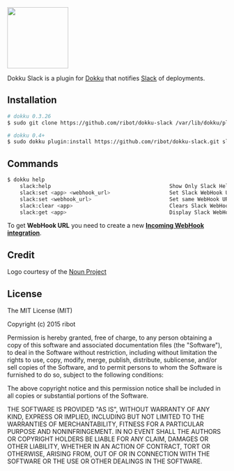 <img src="https://cdn.rawgit.com/crisward/dokku-slack/master/dokku-slack.svg" height="140"/>

Dokku Slack is a plugin for [Dokku](https://github.com/progrium/dokku) that notifies [Slack](http://www.slack.com) of deployments.

## Installation

```sh
# dokku 0.3.26
$ sudo git clone https://github.com/ribot/dokku-slack /var/lib/dokku/plugins/slack

# dokku 0.4+
$ sudo dokku plugin:install https://github.com/ribot/dokku-slack.git slack
```

## Commands

```sh
$ dokku help
    slack:help                                      Show Only Slack Help
    slack:set <app> <webhook_url>                   Set Slack WebHook URL
    slack:set <webhook_url>                         Set same WebHook URL for all Apps
    slack:clear <app>                               Clears Slack WebHook URL
    slack:get <app>                                 Display Slack WebHook URL
```

To get **WebHook URL** you need to create a new
[**Incoming WebHook integration**](https://slack.com/services/new/incoming-webhook).

## Credit

Logo courtesy of the [Noun Project](https://thenounproject.com/)

## License

The MIT License (MIT)

Copyright (c) 2015 ribot

Permission is hereby granted, free of charge, to any person obtaining a copy
of this software and associated documentation files (the "Software"), to deal
in the Software without restriction, including without limitation the rights
to use, copy, modify, merge, publish, distribute, sublicense, and/or sell
copies of the Software, and to permit persons to whom the Software is
furnished to do so, subject to the following conditions:

The above copyright notice and this permission notice shall be included in
all copies or substantial portions of the Software.

THE SOFTWARE IS PROVIDED "AS IS", WITHOUT WARRANTY OF ANY KIND, EXPRESS OR
IMPLIED, INCLUDING BUT NOT LIMITED TO THE WARRANTIES OF MERCHANTABILITY,
FITNESS FOR A PARTICULAR PURPOSE AND NONINFRINGEMENT. IN NO EVENT SHALL THE
AUTHORS OR COPYRIGHT HOLDERS BE LIABLE FOR ANY CLAIM, DAMAGES OR OTHER
LIABILITY, WHETHER IN AN ACTION OF CONTRACT, TORT OR OTHERWISE, ARISING FROM,
OUT OF OR IN CONNECTION WITH THE SOFTWARE OR THE USE OR OTHER DEALINGS IN THE
SOFTWARE.
